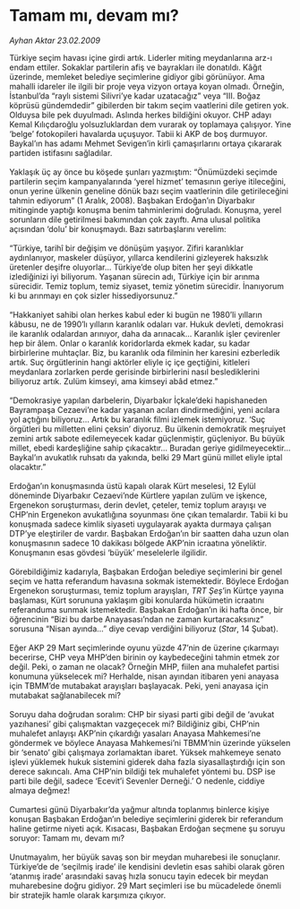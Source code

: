 # Tamam mı, devam mı?

*Ayhan Aktar 23.02.2009*

<div class="taraf_structure_2col_1zq">
<div class="margen_n">



 <p>Türkiye seçim havası içine girdi artık. Liderler miting meydanlarına arz-ı endam ettiler. Sokaklar partilerin afiş ve bayrakları ile donatıldı. Kâğıt üzerinde, memleket belediye seçimlerine gidiyor gibi görünüyor. Ama mahalli idareler ile ilgili bir proje veya vizyon ortaya koyan olmadı. Örneğin, İstanbul’da “raylı sistemi Silivri’ye kadar uzatacağız” veya “III. Boğaz köprüsü gündemdedir” gibilerden bir takım seçim vaatlerini dile getiren yok. Olduysa bile pek duyulmadı. Aslında herkes bildiğini okuyor. CHP adayı Kemal Kılıçdaroğlu yolsuzluklardan dem vurarak oy toplamaya çalışıyor. Yine ‘belge’ fotokopileri havalarda uçuşuyor. Tabii ki AKP de boş durmuyor. Baykal’ın has adamı Mehmet Sevigen’in kirli çamaşırlarını ortaya çıkararak partiden istifasını sağladılar. <br/><br/>Yaklaşık üç ay önce bu köşede şunları yazmıştım: “Önümüzdeki seçimde partilerin seçim kampanyalarında ‘yerel hizmet’ temasının geriye itileceğini, onun yerine ülkenin geneline dönük bazı seçim vaatlerinin dile getirileceğini tahmin ediyorum” (1 Aralık, 2008). Başbakan Erdoğan’ın Diyarbakır mitinginde yaptığı konuşma benim tahminlerimi doğruladı. Konuşma, yerel sorunların dile getirilmesi bakımından çok zayıftı. Ama ulusal politika açısından ‘dolu’ bir konuşmaydı. Bazı satırbaşlarını verelim: <br/><br/>“Türkiye, tarihî bir değişim ve dönüşüm yaşıyor. Zifiri karanlıklar aydınlanıyor, maskeler düşüyor, yıllarca kendilerini gizleyerek haksızlık üretenler deşifre oluyorlar... Türkiye’de olup biten her şeyi dikkatle izlediğinizi iyi biliyorum. Yaşanan sürecin adı, Türkiye için bir arınma sürecidir. Temiz toplum, temiz siyaset, temiz yönetim sürecidir. İnanıyorum ki bu arınmayı en çok sizler hissediyorsunuz.” <br/><br/>“Hakkaniyet sahibi olan herkes kabul eder ki bugün ne 1980’li yılların kâbusu, ne de 1990’lı yılların karanlık odaları var. Hukuk devleti, demokrasi ile karanlık odalardan arınıyor, daha da arınacak... Karanlık işler çevirenler hep bir âlem. Onlar o karanlık koridorlarda ekmek kadar, su kadar birbirlerine muhtaçlar. Biz, bu karanlık oda filminin her karesini ezberledik artık. Suç örgütlerinin hangi aktörler eliyle iç içe geçtiğini, kitleleri meydanlara zorlarken perde gerisinde birbirlerini nasıl beslediklerini biliyoruz artık. Zulüm kimseyi, ama kimseyi abâd etmez.” <br/><br/>“Demokrasiye yapılan darbelerin, Diyarbakır İçkale’deki hapishaneden Bayrampaşa Cezaevi’ne kadar yaşanan acıları dindirmediğini, yeni acılara yol açtığını biliyoruz... Artık bu karanlık filmi izlemek istemiyoruz. ‘Suç örgütleri bu milletten elini çeksin’ diyoruz. Bu ülkenin demokratik meşruiyet zemini artık sabote edilemeyecek kadar güçlenmiştir, güçleniyor. Bu büyük millet, ebedi kardeşliğine sahip çıkacaktır... Buradan geriye gidilmeyecektir... Baykal’ın avukatlık ruhsatı da yakında, belki 29 Mart günü millet eliyle iptal olacaktır.” <br/><br/>Erdoğan’ın konuşmasında üstü kapalı olarak Kürt meselesi, 12 Eylül döneminde Diyarbakır Cezaevi’nde Kürtlere yapılan zulüm ve işkence, Ergenekon soruşturması, derin devlet, çeteler, temiz toplum arayışı ve CHP’nin Ergenekon avukatlığına soyunması öne çıkan temalardır. Tabii ki bu konuşmada sadece kimlik siyaseti uygulayarak ayakta durmaya çalışan DTP’ye eleştiriler de vardır. Başbakan Erdoğan’ın bir saatten daha uzun olan konuşmasının sadece 10 dakikası bölgede AKP’nin icraatına yöneliktir. Konuşmanın esas gövdesi ‘büyük’ meselelerle ilgilidir. <br/><br/>Görebildiğimiz kadarıyla, Başbakan Erdoğan belediye seçimlerini bir genel seçim ve hatta referandum havasına sokmak istemektedir. Böylece Erdoğan Ergenekon soruşturması, temiz toplum arayışları, <i>TRT Şeş</i>’in Kürtçe yayına başlaması, Kürt sorununa yaklaşım gibi konularda hükümetin icraatını referanduma sunmak istemektedir. Başbakan Erdoğan’ın iki hafta önce, bir öğrencinin “Bizi bu darbe Anayasası’ndan ne zaman kurtaracaksınız” sorusuna “Nisan ayında...” diye cevap verdiğini biliyoruz (<i>Star</i>, 14 Şubat). <br/><br/>Eğer AKP 29 Mart seçimlerinde oyunu yüzde 47’nin de üzerine çıkarmayı becerirse, CHP veya MHP’den birinin oy kaybedeceğini tahmin etmek zor değil. Peki, o zaman ne olacak? Örneğin MHP, fiilen ana muhalefet partisi konumuna yükselecek mi? Herhalde, nisan ayından itibaren yeni anayasa için TBMM’de mutabakat arayışları başlayacak. Peki, yeni anayasa için mutabakat sağlanabilecek mi? <br/><br/>Soruyu daha doğrudan soralım: CHP bir siyasi parti gibi değil de ‘avukat yazıhanesi’ gibi çalışmaktan vazgeçecek mi? Bildiğiniz gibi, CHP’nin muhalefet anlayışı AKP’nin çıkardığı yasaları Anayasa Mahkemesi’ne göndermek ve böylece Anayasa Mahkemesi’ni TBMM’nin üzerinde yükselen bir ‘senato’ gibi çalışmaya zorlamaktan ibaret. Yüksek mahkemeye senato işlevi yüklemek hukuk sistemini giderek daha fazla siyasallaştırdığı için son derece sakıncalı. Ama CHP’nin bildiği tek muhalefet yöntemi bu. DSP ise parti bile değil, sadece ‘Ecevit’i Sevenler Derneği.’ O nedenle, ciddiye almaya değmez! <br/><br/>Cumartesi günü Diyarbakır’da yağmur altında toplanmış binlerce kişiye konuşan Başbakan Erdoğan’ın belediye seçimlerini giderek bir referandum haline getirme niyeti açık. Kısacası, Başbakan Erdoğan seçmene şu soruyu soruyor: Tamam mı, devam mı? <br/><br/>Unutmayalım, her büyük savaş son bir meydan muharebesi ile sonuçlanır. Türkiye’de de ‘seçilmiş irade’ ile kendisini devletin esas sahibi olarak gören ‘atanmış irade’ arasındaki savaş hızla sonucu tayin edecek bir meydan muharebesine doğru gidiyor. 29 Mart seçimleri ise bu mücadelede önemli bir stratejik hamle olarak karşımıza çıkıyor.</p>

<br/>


<div id="taraf_not">
</div>

</div>


</div>
